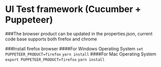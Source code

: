 # UI Test framework (Cucumber + Puppeteer)

###The browser product can be updated in the properties.json, current code base supports both firefox and chrome 

###Install firefox browser
####For Windows Operating System
`set PUPPETEER_PRODUCT=firefox`
`yarn install`
####For Mac Operating System
`export PUPPETEER_PRODUCT=firefox`
`yarn install`

